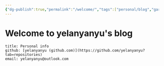 ```yaml
---
{"dg-publish":true,"permalink":"/welcome/","tags":["personal/blog","gardenEntry"]}
---
```


# Welcome to yelanyanyu's blog
```ad-info
title: Personal info
github: [yelanyanyu (github.com)](https://github.com/yelanyanyu?tab=repositories)
email: yelanyanyu@outlook.com
```

